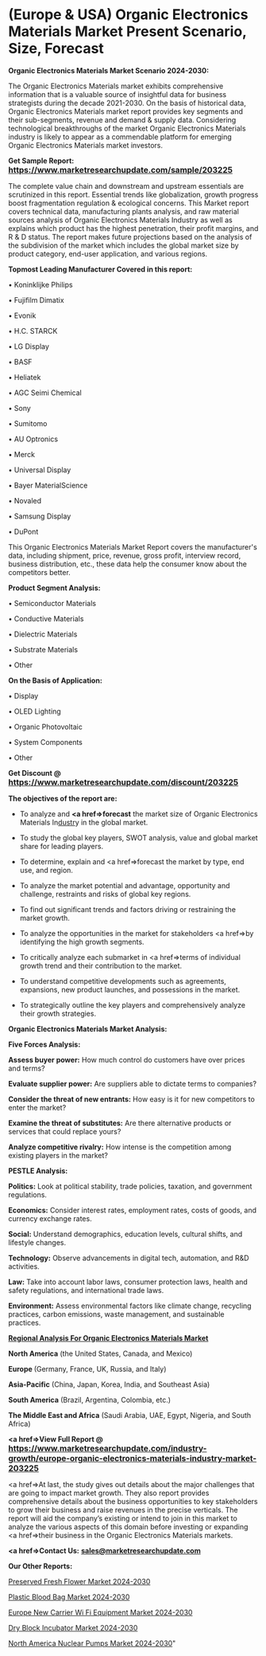 # (Europe & USA) Organic Electronics Materials Market Present Scenario, Size, Forecast

<strong>Organic Electronics Materials Market Scenario 2024-2030:</strong>

The Organic Electronics Materials market exhibits comprehensive information that is a valuable source of insightful data for business strategists during the decade 2021-2030. On the basis of historical data, Organic Electronics Materials market report provides key segments and their sub-segments, revenue and demand &amp; supply data. Considering technological breakthroughs of the market Organic Electronics Materials industry is likely to appear as a commendable platform for emerging Organic Electronics Materials market investors.

<strong>Get Sample Report: <a href=https://www.marketresearchupdate.com/sample/203225><font size=3 color=#0000ff>https://www.marketresearchupdate.com/sample/203225</font></a></strong>

The complete value chain and downstream and upstream essentials are scrutinized in this report. Essential trends like globalization, growth progress boost fragmentation regulation &amp; ecological concerns. This Market report covers technical data, manufacturing plants analysis, and raw material sources analysis of Organic Electronics Materials Industry as well as explains which product has the highest penetration, their profit margins, and R & D status. The report makes future projections based on the analysis of the subdivision of the market which includes the global market size by product category, end-user application, and various regions.

<strong>Topmost Leading Manufacturer Covered in this report:</strong>

• Koninklijke Philips

• Fujifilm Dimatix

• Evonik

• H.C. STARCK

• LG Display

• BASF

• Heliatek

• AGC Seimi Chemical

• Sony

• Sumitomo

• AU Optronics

• Merck

• Universal Display

• Bayer MaterialScience

• Novaled

• Samsung Display

• DuPont

This Organic Electronics Materials Market Report covers the manufacturer's data, including shipment, price, revenue, gross profit, interview record, business distribution, etc., these data help the consumer know about the competitors better.

<strong>Product Segment Analysis: </strong>

• Semiconductor Materials

• Conductive Materials

• Dielectric Materials

• Substrate Materials

• Other

<strong>On the Basis of Application:</strong>

• Display

• OLED Lighting

• Organic Photovoltaic

• System Components

• Other

<strong>Get Discount @ <a href=https://www.marketresearchupdate.com/discount/203225><font size=3 color=#0000ff>https://www.marketresearchupdate.com/discount/203225</font></a></strong>

<strong><b>The objectives of the report are:</b></strong>

- To analyze and <strong><a href=><strong>forecast</strong></a></strong> the market size of Organic Electronics Materials In<a href=ASDF991299>dustr</a>y in the global market.

- To study the global key players, SWOT analysis, value and global market share for leading players.

- To determine, explain and <a href=>forecast</a> the market by type, end use, and region.

- To analyze the market potential and advantage, opportunity and challenge, restraints and risks of global key regions.

- To find out significant trends and factors driving or restraining the market growth.

- To analyze the opportunities in the market for stakeholders <a href=>by</a> identifying the high growth segments.

- To critically analyze each submarket in <a href=>terms</a> of individual growth trend and their contribution to the market.

- To understand competitive developments such as agreements, expansions, new product launches, and possessions in the market.

- To strategically outline the key players and comprehensively analyze their growth strategies.

<strong>Organic Electronics Materials Market Analysis:</strong>

<strong>Five Forces Analysis:</strong>

<strong>Assess buyer power:</strong> How much control do customers have over prices and terms?

<strong>Evaluate supplier power:</strong> Are suppliers able to dictate terms to companies?

<strong>Consider the threat of new entrants:</strong> How easy is it for new competitors to enter the market?

<strong>Examine the threat of substitutes:</strong> Are there alternative products or services that could replace yours?

<strong>Analyze competitive rivalry:</strong> How intense is the competition among existing players in the market?

<strong>PESTLE Analysis:</strong>

<strong>Politics:</strong> Look at political stability, trade policies, taxation, and government regulations.

<strong>Economics:</strong> Consider interest rates, employment rates, costs of goods, and currency exchange rates.

<strong>Social:</strong> Understand demographics, education levels, cultural shifts, and lifestyle changes.

<strong>Technology:</strong> Observe advancements in digital tech, automation, and R&D activities.

<strong>Law:</strong> Take into account labor laws, consumer protection laws, health and safety regulations, and international trade laws.

<strong>Environment:</strong> Assess environmental factors like climate change, recycling practices, carbon emissions, waste management, and sustainable practices.

<strong><u><b>Regional Analysis For Organic Electronics Materials Market</b></u></strong>

<strong><b>North America</b></strong> (the United States, Canada, and Mexico)

<strong><b>Europe </b></strong>(Germany, France, UK, Russia, and Italy)

<strong><b>Asia-Pacific</b></strong> (China, Japan, Korea, India, and Southeast Asia)

<strong><b>South America</b></strong> (Brazil, Argentina, Colombia, etc.)

<strong><b>The Middle East and Africa</b></strong> (Saudi Arabia, UAE, Egypt, Nigeria, and South Africa)

<strong><a href=>View Full Report</a> @ <a href=https://www.marketresearchupdate.com/industry-growth/europe-organic-electronics-materials-industry-market-203225><font size=3 color=#0000ff>https://www.marketresearchupdate.com/industry-growth/europe-organic-electronics-materials-industry-market-203225</font></a></strong>

<a href=>At last,</a> the study gives out details about the major challenges that are going to impact market growth. They also report provides comprehensive details about the business opportunities to key stakeholders to grow their business and raise revenues in the precise verticals. The report will aid the company’s existing or intend to join in this market to analyze the various aspects of this domain before investing or expanding <a href=>their</a> business in the Organic Electronics Materials markets.

<strong><a href=>Contact Us:</a></strong>
<strong>sales@marketresearchupdate.com</strong>

<strong>Our Other Reports:</strong>

<a href=https://www.linkedin.com/pulse/preserved-fresh-flower-market-size-set-grow>Preserved Fresh Flower Market 2024-2030</a>

<a href=https://www.linkedin.com/pulse/plastic-blood-bag-market-analysis-segment-region>Plastic Blood Bag Market 2024-2030</a>

<a href=https://www.linkedin.com/pulse/europe-new-carrier-wi-fi-equipment-market-current>Europe New Carrier Wi Fi Equipment Market 2024-2030</a>

<a href=https://www.linkedin.com/pulse/dry-block-incubator-market-current-business-6nzjf/>Dry Block Incubator Market 2024-2030</a>

<a href=https://www.linkedin.com/pulse/north-america-nuclear-pumps-market-4ggwf/>North America Nuclear Pumps Market 2024-2030</a>"
